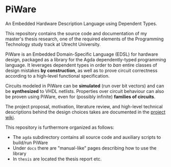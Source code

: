 PiWare
======

An Embedded Hardware Description Language using Dependent Types.

This repository contains the source code and documentation of my master's thesis research,
one of the required elements of the Programming Technology study track at Utrecht University.

PiWare is an Embedded Domain-Specific Language (EDSL) for hardware design,
packaged as a library for the Agda dependently-typed programming language.
It leverages dependent types in order to _ban_ entire classes of design mistakes **by construction**,
as well as to prove circuit correctness according to a high-level functional specification.

Circuits modeled in PiWare can be **simulated** (run over bit vectors) and can be **synthesized** to VHDL netlists.
Properties over circuit behaviour can also be proven using PiWare, even for (possibly infinite) **families of circuits**.

The project proposal, motivation, literature review,
and high-level technical descriptions behind the design choices takes are documented in the
[project wiki](https://github.com/joaopizani/piware/wiki).

This repository is furthermore organized as follows:

  * The `agda` subdirectory contains all source code and auxiliary scripts to build/run PiWare
  * Under `docs` there are "manual-like" pages describing how to use the library
  * In `thesis` are located the thesis report etc.
